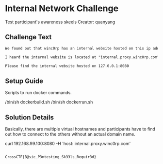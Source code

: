 # Internal Network Challenge

Test participant's awareness skeels
Creator: quanyang

## Challenge Text

```html
We found out that winc0rp has an internal website hosted on this ip address. However, is it really internal?

I heard the internal website is located at "internal.proxy.winc0rp.com"

Please find the internal website hosted on 127.0.0.1:8080
```

## Setup Guide

Scripts to run docker commands.

/bin/sh dockerbuild.sh
/bin/sh dockerrun.sh

## Solution Details

Basically, there are multiple virtual hostnames and participants have to find out how to connect to the others without an actual domain name.

curl 192.168.99.100:8080 -H 'host: internal.proxy.winc0rp.com'

##

`CrossCTF{B@sic_P3ntesting_Sk33ls_Requir3d}`
